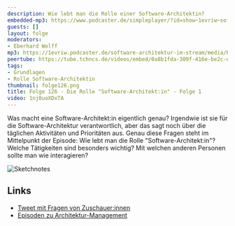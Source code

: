 ```yaml
---
description: Wie lebt man die Rolle einer Software-Architektin?
embedded-mp3: https://www.podcaster.de/simpleplayer/?id=show~1evriw~software-architektur-im-stream~pod-92a8a59ce4ad85c86647d3c41c&v=1657198452
guests: []
layout: folge
moderators:
- Eberhard Wolff
mp3: https://1evriw.podcaster.de/software-architektur-im-stream/media/RolleSoftwareArchitektin.mp3
peertube: https://tube.tchncs.de/videos/embed/0a8b1fda-309f-416e-be2c-d9edbef3644a
tags:
- Grundlagen
- Rolle Software-Architektin
thumbnail: folge126.png
title: Folge 126 - Die Rolle "Software-Architekt:in" - Folge 1
video: 1nj0uoXDxTA
---
```


Was macht eine Software-Architekt:in eigentlich genau? Irgendwie ist
sie für die Software-Architektur verantwortlich, aber das sagt noch
über die täglichen Aktivitäten und Prioritäten aus. Genau diese Fragen
steht im Mittelpunkt der Episode: Wie lebt man die Rolle
"Software-Architekt:in"? Welche Tätigkeiten sind besonders wichtig?
Mit welchen anderen Personen sollte man wie interagieren?

![Sketchnotes](/sketchnotes/folge126.jpg)

## Links

* [Tweet mit Fragen von Zuschauer:innen](https://twitter.com/ewolff/status/1544588464351596544)
* [Episoden zu Architektur-Management](https://software-architektur.tv/tags.html#Architecture%20Management)
